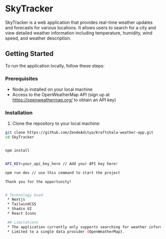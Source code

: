 # SkyTracker

SkyTracker is a web application that provides real-time weather updates and forecasts for various locations. It allows users to search for a city and view detailed weather information including temperature, humidity, wind speed, and weather description.

## Getting Started

To run the application locally, follow these steps:

### Prerequisites

- Node.js installed on your local machine
- Access to the OpenWeatherMap API (sign up at https://openweathermap.org/ to obtain an API key)

### Installation

1. Clone the repository to your local machine:

```bash
git clone https://github.com/ZendeAditya/Kraftshala-weather-app.git
cd SkyTracker


npm install


API_KEY=your_api_key_here // Add your API key here!

npm run dev // use this command to start the project

Thank you for the opportunity!


# Technology Used
 * Nextjs
 * TailwindCSS
 * Shadcn UI
 * React Icons

 ## Limitations
 * The application currently only supports searching for weather information by city name.
 * Limited to a single data provider (OpenWeatherMap).
```

